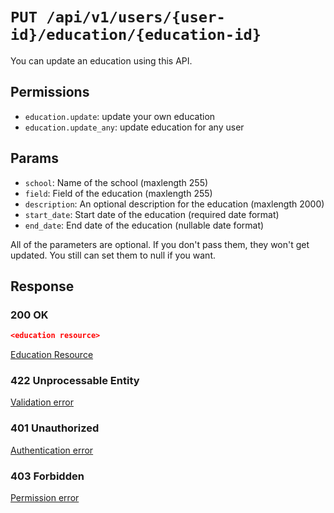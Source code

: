 # `PUT /api/v1/users/{user-id}/education/{education-id}`
You can update an education using this API.


## Permissions

- `education.update`: update your own education
- `education.update_any`: update education for any user

## Params

- `school`: Name of the school (maxlength 255)
- `field`: Field of the education (maxlength 255)
- `description`: An optional description for the education (maxlength 2000)
- `start_date`: Start date of the education (required date format)
- `end_date`: End date of the education (nullable date format)

All of the parameters are optional. If you don't pass them, they won't get updated.
You still can set them to null if you want.

## Response

### 200 OK

```json
<education resource>
```

[Education Resource](../../resources/education.md)

### 422 Unprocessable Entity
[Validation error](../../validation-errors.md)

### 401 Unauthorized
[Authentication error](../../authentication-errors.md)

### 403 Forbidden
[Permission error](../../permission-errors.md)
